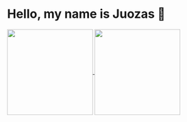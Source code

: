 # Hello, my name is Juozas 👋
<a href="https://github.com/juozaspetryla/github-readme-stats">
  <img height=200 align="center" src="https://github-readme-stats.vercel.app/api?username=juozaspetryla&show_icons=true&theme=radical" />
</a>
<a href="https://github.com/juozaspetryla/convoychat">
  <img height=200 align="center" src="https://github-readme-stats.vercel.app/api/top-langs?username=juozaspetryla&layout=compact&langs_count=8&card_width=310" />
</a>
